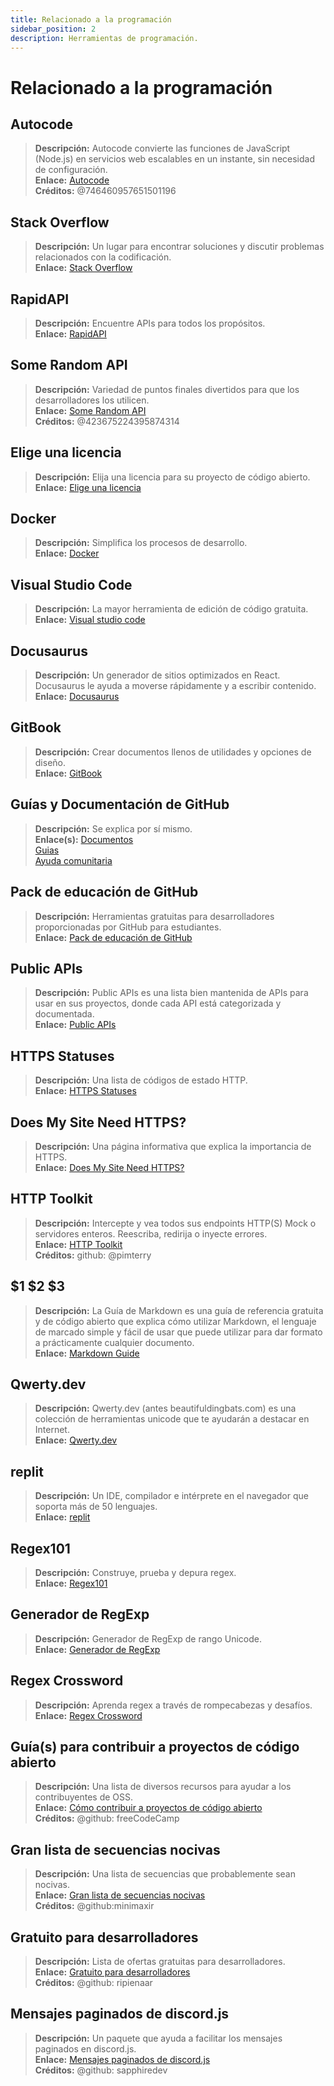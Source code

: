 ```yaml
---
title: Relacionado a la programación
sidebar_position: 2
description: Herramientas de programación.
---
```


# Relacionado a la programación

## Autocode

> **Descripción:** Autocode convierte las funciones de JavaScript (Node.js) en servicios web escalables en un instante, sin necesidad de configuración.   <br/>
**Enlace:** [Autocode](https://autocode.com/)  <br/>
**Créditos:** @746460957651501196

## Stack Overflow

> **Descripción:** Un lugar para encontrar soluciones y discutir problemas relacionados con la codificación. <br/>
**Enlace:** [Stack Overflow](https://stackoverflow.com/)

## RapidAPI

> **Descripción:** Encuentre APIs para todos los propósitos.  <br/>
**Enlace:** [RapidAPI](https://rapidapi.com/)

## Some Random API

> **Descripción:** Variedad de puntos finales divertidos para que los desarrolladores los utilicen.  <br/>
**Enlace:** [Some Random API](https://some-random-api.ml/)  <br/>
**Créditos:** @423675224395874314

## Elige una licencia

> **Descripción:** Elija una licencia para su proyecto de código abierto.   <br/>
**Enlace:** [Elige una licencia](https://choosealicense.com/)

## Docker

> **Descripción:** Simplifica los procesos de desarrollo.   <br/>
**Enlace:** [Docker](https://www.docker.com/)

## Visual Studio Code

> **Descripción:** La mayor herramienta de edición de código gratuita. <br/>
**Enlace:** [Visual studio code](https://code.visualstudio.com)  

## Docusaurus

> **Descripción:** Un generador de sitios optimizados en React. Docusaurus le ayuda a moverse rápidamente y a escribir contenido.   <br/>
**Enlace:** [Docusaurus](https://docusaurus.io/)

## GitBook

> **Descripción:** Crear documentos llenos de utilidades y opciones de diseño.  <br/>
**Enlace:** [GitBook](https://www.gitbook.com/)

## Guías y Documentación de GitHub

> **Descripción:** Se explica por sí mismo.   <br/>
**Enlace(s):**
[Documentos](https://docs.github.com/en)   <br/>
[Guias](https://guides.github.com/)   <br/>
[Ayuda comunitaria](https://github.community/)

## Pack de educación de GitHub

> **Descripción:** Herramientas gratuitas para desarrolladores proporcionadas por GitHub para estudiantes.   <br/>
**Enlace:** [Pack de educación de GitHub](https://education.github.com/)

## Public APIs

> **Descripción:** Public APIs es una lista bien mantenida de APIs para usar en sus proyectos, donde cada API está categorizada y documentada.   <br/>
**Enlace:** [Public APIs](https://github.com/public-apis/public-apis)

## HTTPS Statuses

> **Descripción:** Una lista de códigos de estado HTTP.   <br/>
**Enlace:** [HTTPS Statuses](https://httpstatuses.com/)

## Does My Site Need HTTPS?

> **Descripción:** Una página informativa que explica la importancia de HTTPS.  <br/>
**Enlace:** [Does My Site Need HTTPS?](https://doesmysiteneedhttps.com/)

## HTTP Toolkit

> **Descripción:** Intercepte y vea todos sus endpoints HTTP(S) Mock o servidores enteros. Reescriba, redirija o inyecte errores.  <br/>
**Enlace:** [HTTP Toolkit](https://httptoolkit.tech/)  <br/>
**Créditos:** github: @pimterry

## $1 $2 $3

> **Descripción:** La Guía de Markdown es una guía de referencia gratuita y de código abierto que explica cómo utilizar Markdown, el lenguaje de marcado simple y fácil de usar que puede utilizar para dar formato a prácticamente cualquier documento.   <br/>
**Enlace:** [Markdown Guide](https://www.markdownguide.org/)

## Qwerty.dev

> **Descripción:** Qwerty.dev (antes beautifuldingbats.com) es una colección de herramientas unicode que te ayudarán a destacar en Internet.   <br/>
**Enlace:** [Qwerty.dev](https://qwerty.dev/)

## replit

> **Descripción:** Un IDE, compilador e intérprete en el navegador que soporta más de 50 lenguajes.   <br/>
**Enlace:** [replit](https://replit.com/)

## Regex101

> **Descripción:** Construye, prueba y depura regex.   <br/>
**Enlace:** [Regex101](https://regex101.com/)

## Generador de RegExp

> **Descripción:** Generador de RegExp de rango Unicode.   <br/>
**Enlace:** [Generador de RegExp](https://apps.timwhitlock.info/js/regex#)

## Regex Crossword

> **Descripción:** Aprenda regex a través de rompecabezas y desafíos.   <br/>
**Enlace:** [Regex Crossword](https://regexcrossword.com/)

## Guía(s) para contribuir a proyectos de código abierto

> **Descripción:** Una lista de diversos recursos para ayudar a los contribuyentes de OSS. <br/>
**Enlace:** [Cómo contribuir a proyectos de código abierto](https://github.com/freeCodeCamp/how-to-contribute-to-open-source) <br/>
**Créditos:** @github: freeCodeCamp

## Gran lista de secuencias nocivas

> **Descripción:** Una lista de secuencias que probablemente sean nocivas. <br/>
**Enlace:** [Gran lista de secuencias nocivas](https://github.com/minimaxir/big-list-of-naughty-strings) <br/>
**Créditos:** @github:minimaxir

## Gratuito para desarrolladores

> **Descripción:** Lista de ofertas gratuitas para desarrolladores. <br/>
**Enlace:** [Gratuito para desarrolladores](https://free-for.dev/#/) <br/>
**Créditos:** @github: ripienaar

## Mensajes paginados de discord.js

> **Descripción:** Un paquete que ayuda a facilitar los mensajes paginados en discord.js. <br/>
**Enlace:** [Mensajes paginados de discord.js](https://www.npmjs.com/package/@sapphire/discord.js-utilities) <br />
**Créditos:** @github: sapphiredev
